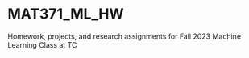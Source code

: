 # MAT371_ML_HW
Homework, projects, and research assignments for Fall 2023 Machine Learning Class at TC
